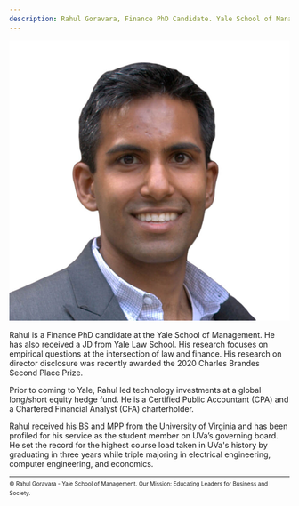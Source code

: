 ```yaml
---
description: Rahul Goravara, Finance PhD Candidate. Yale School of Management & Yale Law School.
---
```

![Rahul Goravara, PhD Candidate, Yale School of Management](./assets/Goravara.jpg)

Rahul is a Finance PhD candidate at the Yale School of Management. He has also received a JD from Yale Law School. His research focuses on empirical questions at the intersection of law and finance. His research on director disclosure was recently awarded the 2020 Charles Brandes Second Place Prize.

Prior to coming to Yale, Rahul led technology investments at a global long/short equity hedge fund. He is a Certified Public Accountant (CPA) and a Chartered Financial Analyst (CFA) charterholder.

Rahul received his BS and MPP from the University of Virginia and has been profiled for his service as the student member on UVa’s governing board. He set the record for the highest course load taken in UVa's history by graduating in three years while triple majoring in electrical engineering, computer engineering, and economics.

<hr style="margin-bottom: 2px;" />
<font size="-2">&copy; Rahul Goravara - Yale School of Management. Our Mission: Educating Leaders for Business and Society.</font>
